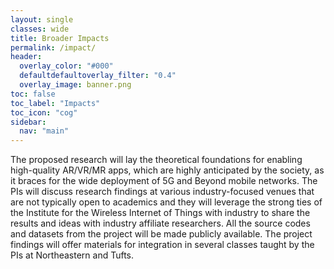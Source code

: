```yaml
---
layout: single
classes: wide
title: Broader Impacts
permalink: /impact/
header:
  overlay_color: "#000"
  defaultdefaultoverlay_filter: "0.4"
  overlay_image: banner.png
toc: false
toc_label: "Impacts"
toc_icon: "cog"
sidebar:
  nav: "main"
---
```


The proposed research will lay the theoretical foundations for enabling high-quality AR/VR/MR apps, which are highly anticipated by the society, as it braces for the wide deployment of 5G and Beyond mobile networks. The PIs will discuss research findings at various industry-focused venues that are not typically open to academics and they will leverage the strong ties of the Institute for the Wireless Internet of Things with industry to share the results and ideas with industry affiliate researchers. All the source codes and datasets from the project will be made publicly available. The project findings will offer materials for integration in several classes taught by the PIs at Northeastern and Tufts.